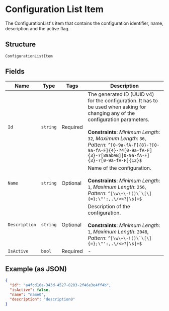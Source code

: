 
# Configuration List Item

The ConfigurationList's item that contains the configuration identifier, name, description and the active flag.

## Structure

`ConfigurationListItem`

## Fields

| Name | Type | Tags | Description |
|  --- | --- | --- | --- |
| `Id` | `string` | Required | The generated ID (UUID v4) for the configuration. It has to be used when asking for changing any of the configuration parameters.<br><br>**Constraints**: *Minimum Length*: `32`, *Maximum Length*: `36`, *Pattern*: `^[0-9a-fA-F]{8}-?[0-9a-fA-F]{4}-?4[0-9a-fA-F]{3}-?[89abAB][0-9a-fA-F]{3}-?[0-9a-fA-F]{12}$` |
| `Name` | `string` | Optional | Name of the configuration.<br><br>**Constraints**: *Minimum Length*: `1`, *Maximum Length*: `256`, *Pattern*: ``^[\w\+\-!()\`\[\]{=};\"':,.\/<>?\|\s]+$`` |
| `Description` | `string` | Optional | Description of the configuration.<br><br>**Constraints**: *Minimum Length*: `1`, *Maximum Length*: `2048`, *Pattern*: ``^[\w\+\-!()\`\[\]{=};\"':,.\/<>?\|\s]+$`` |
| `IsActive` | `bool` | Required | - |

## Example (as JSON)

```json
{
  "id": "a4fcd16a-343d-4527-8203-2f46e3e4ff4b",
  "isActive": false,
  "name": "name0",
  "description": "description0"
}
```

